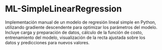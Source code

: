 # ML-SimpleLinearRegression
Implementación manual de un modelo de regresión lineal simple en Python, utilizando gradiente descendente para optimizar los parámetros del modelo. Incluye carga y preparación de datos, cálculo de la función de costo, entrenamiento del modelo, visualización de la recta ajustada sobre los datos y predicciones para nuevos valores. 
